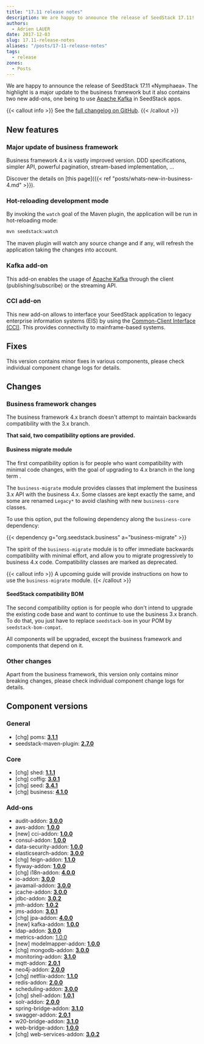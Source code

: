 ```yaml
---
title: "17.11 release notes"
description: We are happy to announce the release of SeedStack 17.11!
authors:
  - Adrien LAUER
date: 2017-12-03
slug: 17.11-release-notes
aliases: "/posts/17-11-release-notes"
tags:
  - release
zones:
  - Posts
---
```


We are happy to announce the release of SeedStack 17.11 «Nymphaea». The highlight is a major update to the business framework 
but it also contains two new add-ons, one being to use [Apache Kafka](https://kafka.apache.org/) in SeedStack apps.<!--more--> 

{{< callout info >}}
See the [full changelog on GitHub](https://github.com/seedstack/distribution/releases/tag/v17.11).
{{< /callout >}}

## New features

### Major update of business framework

Business framework 4.x is vastly improved version. DDD specifications, simpler API, powerful pagination, stream-based
implementation, ... 

Discover the details on [this page]({{< ref "posts/whats-new-in-business-4.md" >}}).     

### Hot-reloading development mode

By invoking the `watch` goal of the Maven plugin, the application will be run in hot-reloading mode:
 
```bash
mvn seedstack:watch
```

The maven plugin will watch any source change and if any, will refresh the application taking the changes into account.

### Kafka add-on

This add-on enables the usage of [Apache Kafka](https://kafka.apache.org/) through the client (publishing/subscribe) 
or the streaming API. 

### CCI add-on

This new add-on allows to interface your SeedStack application to legacy enterprise information systems (EIS) by using
the [Common-Client Interface (CCI)](https://docs.oracle.com/javaee/6/tutorial/doc/gipju.html). 
This provides connectivity to mainframe-based systems.

## Fixes

This version contains minor fixes in various components, please check individual component change logs for details.

## Changes

### Business framework changes

The business framework 4.x branch doesn't attempt to maintain backwards compatibility with the 3.x branch.

**That said, two compatibility options are provided.**

#### Business migrate module

The first compatibility option is for people who want compatibility with minimal code changes, with the goal of 
upgrading to 4.x branch in the long term . 

The `business-migrate` module provides classes that implement the business 3.x API with the business 4.x. Some classes 
are kept exactly the same, and some are renamed `Legacy*` to avoid clashing with new `business-core` classes.

To use this option, put the following dependency along the `business-core` dependency:

{{< dependency g="org.seedstack.business" a="business-migrate" >}}

The spirit of the `business-migrate` module is to offer immediate backwards compatibility with minimal effort, and allow
you to migrate progressively to business 4.x code. Compatibility classes are marked as deprecated. 

{{< callout info >}}
A upcoming guide will provide instructions on how to use the `business-migrate` module.
{{< /callout >}}

#### SeedStack compatibility BOM

The second compatibility option is for people who don't intend to upgrade the existing code base and want to continue
to use the business 3.x branch. To do that, you just have to replace `seedstack-bom` in your POM by `seedstack-bom-compat`.

All components will be upgraded, except the business framework and components that depend on it.   

### Other changes

Apart from the business framework, this version only contains minor breaking changes, please check individual component 
change logs for details.

## Component versions

### General

* [chg] poms: **[3.1.1](https://github.com/seedstack/poms/releases/tag/v3.1.1)**
* seedstack-maven-plugin: **[2.7.0](https://github.com/seedstack/seedstack-maven-plugin/releases/tag/v2.7.0)**

### Core

* [chg] shed: **[1.1.1](https://github.com/seedstack/shed/releases/tag/v1.1.1)**
* [chg] coffig: **[3.0.1](https://github.com/seedstack/coffig/releases/tag/v3.0.1)**
* [chg] seed: **[3.4.1](https://github.com/seedstack/seed/releases/tag/v3.4.1)**
* [chg] business: **[4.1.0](https://github.com/seedstack/business/releases/tag/v4.1.0)**

### Add-ons

* audit-addon: **[3.0.0](https://github.com/seedstack/audit-addon/releases/tag/v3.0.0)**
* aws-addon: **[1.0.0](https://github.com/seedstack/aws-addon/releases/tag/v1.0.0)**
* [new] cci-addon: **[1.0.0](https://github.com/seedstack/cci-addon/releases/tag/v1.0.0)**
* consul-addon: **[1.0.0](https://github.com/seedstack/consul-addon/releases/tag/v1.0.0)**
* data-security-addon: **[1.0.0](https://github.com/seedstack/data-security-addon/releases/tag/v1.0.0)**
* elasticsearch-addon: **[3.0.0](https://github.com/seedstack/elasticsearch-addon/releases/tag/v3.0.0)**
* [chg] feign-addon: **[1.1.0](https://github.com/seedstack/feign-addon/releases/tag/v1.1.0)**
* flyway-addon: **[1.0.0](https://github.com/seedstack/flyway-addon/releases/tag/v1.0.0)**
* [chg] i18n-addon: **[4.0.0](https://github.com/seedstack/i18n-addon/releases/tag/v4.0.0)**
* io-addon: **[3.0.0](https://github.com/seedstack/io-addon/releases/tag/v3.0.0)**
* javamail-addon: **[3.0.0](https://github.com/seedstack/javamail-addon/releases/tag/v3.0.0)**
* jcache-addon: **[3.0.0](https://github.com/seedstack/jcache-addon/releases/tag/v3.0.0)**
* jdbc-addon: **[3.0.2](https://github.com/seedstack/jdbc-addon/releases/tag/v3.0.2)**
* jmh-addon: **[1.0.2](https://github.com/seedstack/jmh-addon/releases/tag/v1.0.2)**
* jms-addon: **[3.0.1](https://github.com/seedstack/jms-addon/releases/tag/v3.0.1)**
* [chg] jpa-addon: **[4.0.0](https://github.com/seedstack/jpa-addon/releases/tag/v4.0.0)**
* [new] kafka-addon: **[1.0.0](https://github.com/seedstack/kafka-addon/releases/tag/v1.0.0)**
* ldap-addon: **[3.0.0](https://github.com/seedstack/ldap-addon/releases/tag/v3.0.0)**
* metrics-addon: [1.0.0](https://github.com/seedstack/metrics-addon/releases/tag/v1.0.0)
* [new] modelmapper-addon: **[1.0.0](https://github.com/seedstack/modelmapper-addon/releases/tag/v1.0.0)**
* [chg] mongodb-addon: **[3.0.0](https://github.com/seedstack/mongodb-addon/releases/tag/v3.0.0)**
* monitoring-addon: **[3.1.0](https://github.com/seedstack/monitoring-addon/releases/tag/v3.1.0)**
* mqtt-addon: **[2.0.1](https://github.com/seedstack/mqtt-addon/releases/tag/v2.0.1)**
* neo4j-addon: **[2.0.0](https://github.com/seedstack/neo4j-addon/releases/tag/v2.0.0)**
* [chg] netflix-addon: **[1.1.0](https://github.com/seedstack/netflix-addon/releases/tag/v1.1.0)**
* redis-addon: **[2.0.0](https://github.com/seedstack/redis-addon/releases/tag/v2.0.0)**
* scheduling-addon: **[3.0.0](https://github.com/seedstack/scheduling-addon/releases/tag/v3.0.0)**
* [chg] shell-addon: **[1.0.1](https://github.com/seedstack/shell-addon/releases/tag/v1.0.1)**
* solr-addon: **[2.0.0](https://github.com/seedstack/solr-addon/releases/tag/v2.0.0)**
* spring-bridge-addon: **[3.1.0](https://github.com/seedstack/spring-bridge-addon/releases/tag/v3.1.0)**
* swagger-addon: **[2.0.1](https://github.com/seedstack/swagger-addon/releases/tag/v2.0.1)**
* w20-bridge-addon: **[3.1.0](https://github.com/seedstack/w20-bridge-addon/releases/tag/v3.1.0)**
* web-bridge-addon: **[1.0.0](https://github.com/seedstack/web-bridge-addon/releases/tag/v1.0.0)**
* [chg] web-services-addon: **[3.0.2](https://github.com/seedstack/web-services-addon/releases/tag/v3.0.2)**

